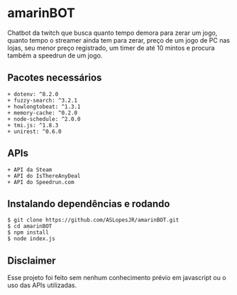 # amarinBOT

Chatbot da twitch que busca quanto tempo demora para zerar um jogo, quanto tempo o streamer ainda tem para zerar, preço de um jogo de PC nas lojas, seu menor preço registrado, um timer de até 10 mintos e procura também a speedrun de um jogo. 

## Pacotes necessários

    + dotenv: ^8.2.0
    + fuzzy-search: ^3.2.1
    + howlongtobeat: ^1.3.1
    + memory-cache: ^0.2.0
    + node-schedule: ^2.0.0
    + tmi.js: ^1.8.3
    + unirest: ^0.6.0

## APIs

    + API da Steam
    + API do IsThereAnyDeal
    + API do Speedrun.com

## Instalando dependências e rodando

```console
$ git clone https://github.com/ASLopesJR/amarinBOT.git
$ cd amarinBOT
$ npm install
$ node index.js
```

## Disclaimer

Esse projeto foi feito sem nenhum conhecimento prévio em javascript ou o uso das APIs utilizadas.
